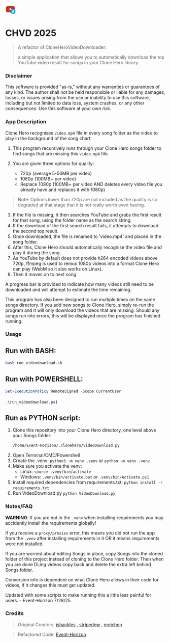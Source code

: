 <img src="https://github.com/Event-Horizon/CHVD2025/raw/master/assets/icon.png" width="32" height="32"></img> 

# CHVD 2025

> A refactor of CloneHeroVideoDownloader: 
> 
> a simple application that allows you to automatically download the top YouTube video result for songs in your Clone Hero library.

### Disclaimer

This software is provided "as-is," without any warranties or guarantees of any kind. The author shall not be held responsible or liable for any damages, losses, or issues arising from the use or inability to use this software, including but not limited to data loss, system crashes, or any other consequences. Use this software at your own risk.

### App Description
Clone Hero recognises `video.mp4` file in every song folder as the video to play in the background of the song chart. 

1. This program recursively runs through your Clone Hero songs folder to find songs that are missing this `video.mp4` file. 

2. You are given three options for quality:
    - 720p (average 5-50MB per video)
    - 1080p (100MB+ per video)
    - Replace 1080p (100MB+ per video AND deletes every video file you already have and replaces it with 1080p)
  
> Note: Options lower than 720p are not included as the quality is so degraded at that stage that it is not really worth even having.

3. If the file is missing, it then searches YouTube and grabs the first result for that song, using the folder name as the search string. 
4. If the download of the first search result fails, it attempts to download the second top result. 
5. Once downloaded, the file is renamed to 'video.mp4' and placed in the song folder. 
6. After this, Clone Hero should automatically recognise the video file and play it during the song.
7. As YouTube by default does not provide h264 encoded videos above 720p, ffmpeg is used to remux 1080p videos into a format Clone Hero can play (WebM so it also works on Linux).
8. Then it moves on to next song

A progress bar is provided to indicate how many videos still need to be downloaded and will attempt to estimate the time remaining.

This program has also been designed to run multiple times on the same songs directory. If you add new songs to Clone Hero, simply re-run the program and it will only download the videos that are missing. Should any songs run into errors, this will be displayed once the program has finished running.

### Usage

## Run with BASH:

```bash 
bash run_videodownload.sh
```

## Run with POWERSHELL:

```powershell 
Set-ExecutionPolicy RemoteSigned -Scope CurrentUser

.\run_videodownload.ps1
```

## Run as PYTHON script:
1. Clone this repository into your Clone Hero directory, one level above your Songs folder:
    ```bash
    /home/Event-Horizon/.clonehero/VideoDownload.py
    ```
2. Open Terminal/CMD/Powershell
3. Create the .venv: `python3 -m venv .venv` or `python -m venv .venv`
4. Make sure you activate the venv: 
    - Linux: `source .venv/bin/activate`
    - Windows: `.venv/bin/activate.bat` or `.venv/bin/Activate.ps1`
5. Install required dependencies from requirements.txt: ```python install -r requirements.txt```
6. Run VideoDownload.py ```python VideoDownload.py```

### Notes/FAQ

**WARNING**: If you are not in the `.venv` when installing requirements you may accidently install the requirements globally!

If you receive a `proxy/proxies` error, this means you did not run the app from the `.venv` after installing requirements in it OR it means requirements were not installed.

If you are worried about editing Songs in place, copy Songs into the cloned folder of this project instead of cloning to the Clone Hero folder. Then when you are done DLing videos copy back and delete the extra left behind Songs folder.

Conversion info is dependent on what Clone Hero allows in their code for videos, if it changes this must get updated.

Updated with some scripts to make running this a little less painful for users. - Event-Horizon 7/28/25

### Credits

> Original Creators: [jshackles](https://github.com/jshackles) , [stripedew](https://github.com/stripedew/) , [nreichen](https://github.com/nreichen)

> Refactored Code: [Event-Horizon](https://github.com/Event-Horizon)
